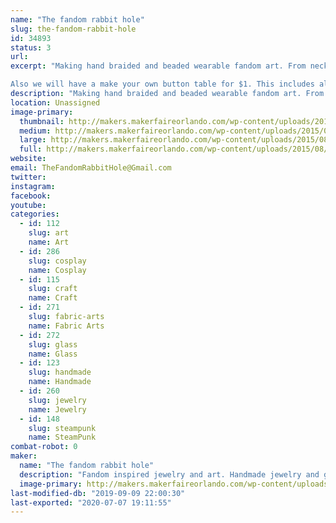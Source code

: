 ```yaml
---
name: "The fandom rabbit hole"
slug: the-fandom-rabbit-hole
id: 34893
status: 3
url: 
excerpt: "Making hand braided and beaded wearable fandom art. From necklaces,  earrings and headbands to painted glass pieces of art. 

Also we will have a make your own button table for $1. This includes all the supplies needed to make wearable art, while you wait. "
description: "Making hand braided and beaded wearable fandom art. From necklaces,  earrings and headbands to painted glass pieces. Featuring designs and creations inspired by our favorite books,movies,games and stories. Featuring wizard pieces, steam punk and sea life."
location: Unassigned
image-primary:
  thumbnail: http://makers.makerfaireorlando.com/wp-content/uploads/2015/08/IMG_57301-150x150.jpg
  medium: http://makers.makerfaireorlando.com/wp-content/uploads/2015/08/IMG_57301-300x225.jpg
  large: http://makers.makerfaireorlando.com/wp-content/uploads/2015/08/IMG_57301-1024x768.jpg
  full: http://makers.makerfaireorlando.com/wp-content/uploads/2015/08/IMG_57301.jpg
website: 
email: TheFandomRabbitHole@Gmail.com
twitter: 
instagram: 
facebook: 
youtube: 
categories:
  - id: 112
    slug: art
    name: Art
  - id: 286
    slug: cosplay
    name: Cosplay
  - id: 115
    slug: craft
    name: Craft
  - id: 271
    slug: fabric-arts
    name: Fabric Arts
  - id: 272
    slug: glass
    name: Glass
  - id: 123
    slug: handmade
    name: Handmade
  - id: 260
    slug: jewelry
    name: Jewelry
  - id: 148
    slug: steampunk
    name: SteamPunk
combat-robot: 0
maker:
  name: "The fandom rabbit hole"
  description: "Fandom inspired jewelry and art. Handmade jewelry and glass paintings inspired by the love of our favorite stories. Using art to express creativity every day. "
  image-primary: http://makers.makerfaireorlando.com/wp-content/uploads/2015/08/interweb.png
last-modified-db: "2019-09-09 22:00:30"
last-exported: "2020-07-07 19:11:55"
---
```

